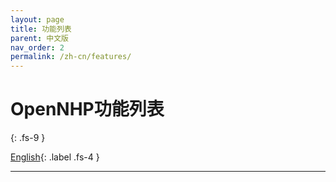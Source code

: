```yaml
---
layout: page
title: 功能列表
parent: 中文版
nav_order: 2
permalink: /zh-cn/features/
---
```


# OpenNHP功能列表
{: .fs-9 }

[English](/features/){: .label .fs-4 }

---


